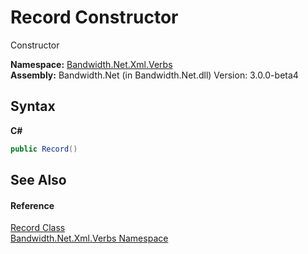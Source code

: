 ﻿# Record Constructor 
 

Constructor

**Namespace:**&nbsp;<a href ="N_Bandwidth_Net_Xml_Verbs.md">Bandwidth.Net.Xml.Verbs</a><br />**Assembly:**&nbsp;Bandwidth.Net (in Bandwidth.Net.dll) Version: 3.0.0-beta4

## Syntax

**C#**<br />
``` C#
public Record()
```


## See Also


#### Reference
<a href ="T_Bandwidth_Net_Xml_Verbs_Record.md">Record Class</a><br /><a href ="N_Bandwidth_Net_Xml_Verbs.md">Bandwidth.Net.Xml.Verbs Namespace</a><br />